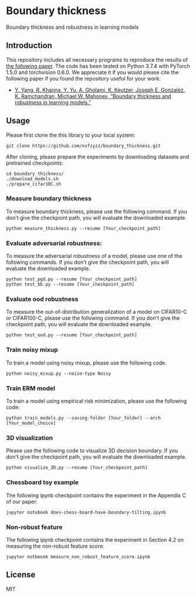 # Boundary thickness
Boundary thickness and robustness in learning models
## Introduction
This repository includes all necessary programs to reproduce the results of [the following paper](https://arxiv.org/abs/2007.05086). The code has been tested on Python 3.7.4 with PyTorch 1.5.0 and torchvision 0.6.0. We appreciate it if you would please cite the following paper if you found the repository useful for your work:
* [Y. Yang, R. Khanna, Y. Yu, A. Gholami, K. Keutzer, Joseph E. Gonzalez, K. Ramchandran, Michael W. Mahoney, “Boundary thickness and robustness in learning models.”](https://arxiv.org/abs/2007.05086)

## Usage
Please first clone the this library to your local system:

```
git clone https://github.com/nsfzyzz/boundary_thickness.git
```

After cloning, please prepare the experiments by downloading datasets and pretrained checkpoints:

```
cd boundary_thickness/
./download_models.sh
./prepare_cifar10C.sh
```

### Measure boundary thickness
To measure boundary thickness, please use the following command. If you don't give the checkpoint path, you will evaluate the downloaded example.

```
python measure_thickness.py --resume [Your_checkpoint_path]
```

### Evaluate adversarial robustness:
To measure the adversarial robustness of a model, please use one of the following commands. If you don't give the checkpoint path, you will evaluate the downloaded example.

```
python test_pgd.py --resume [Your_checkpoint_path]
python test_bb.py --resume [Your_checkpoint_path]
```

### Evaluate ood robustness 
To measure the out-of-distribution generalization of a model on CIFAR10-C or CIFAR100-C, please use the following command. If you don't give the checkpoint path, you will evaluate the downloaded example.

```
python test_ood.py --resume [Your_checkpoint_path]
```

### Train noisy mixup
To train a model using noisy mixup, please use the following code.

```
python noisy_mixup.py --noise-type Noisy
```

### Train ERM model
To train a model using empirical risk minimization, please use the following code:

```
python train_models.py --saving-folder [Your_folder] --arch [Your_model_choice]
```

### 3D visualization
Please use the following code to visualize 3D decision boundary. If you don't give the checkpoint path, you will evaluate the downloaded example.

```
python visualize_3D.py --resume [Your_checkpoint_path]
```

### Chessboard toy example
The following ipynb checkpoint contains the experiment in the Appendix C of our paper:

```
jupyter notebook does-chess-board-have-boundary-tilting.ipynb
```

### Non-robust feature
The following ipynb checkpoint contains the experiment in Section 4.2 on measuring the non-robust feature score:

```
jupyter notbeook measure_non_robust_feature_score.ipynb
```

License
----

MIT